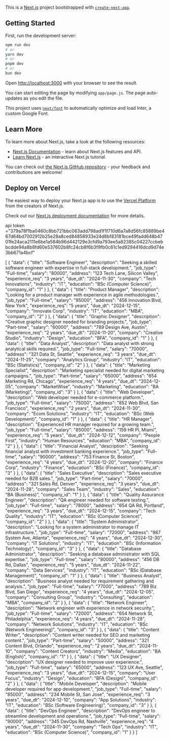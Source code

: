 This is a [Next.js](https://nextjs.org/) project bootstrapped with [`create-next-app`](https://github.com/vercel/next.js/tree/canary/packages/create-next-app).

## Getting Started

First, run the development server:

```bash
npm run dev
# or
yarn dev
# or
pnpm dev
# or
bun dev
```

Open [http://localhost:3000](http://localhost:3000) with your browser to see the result.

You can start editing the page by modifying `app/page.js`. The page auto-updates as you edit the file.

This project uses [`next/font`](https://nextjs.org/docs/basic-features/font-optimization) to automatically optimize and load Inter, a custom Google Font.

## Learn More

To learn more about Next.js, take a look at the following resources:

- [Next.js Documentation](https://nextjs.org/docs) - learn about Next.js features and API.
- [Learn Next.js](https://nextjs.org/learn) - an interactive Next.js tutorial.

You can check out [the Next.js GitHub repository](https://github.com/vercel/next.js/) - your feedback and contributions are welcome!

## Deploy on Vercel

The easiest way to deploy your Next.js app is to use the [Vercel Platform](https://vercel.com/new?utm_medium=default-template&filter=next.js&utm_source=create-next-app&utm_campaign=create-next-app-readme) from the creators of Next.js.

Check out our [Next.js deployment documentation](https://nextjs.org/docs/deployment) for more details.




api token ="379a78f1ba0460c8bb721bbc063add798ad1f1f710d6a7a8d56fc85889be467d64bd7002912b25e28a8ced84858933e24d8bf83181bce49fadd648b4701fe24aca2111e6be1a584b96d442129e3cfd9a793ee5a82385c04227ccbebbcdde94a8b8fd60e537602b8fc24cb8f6b3f9fb0c61c1ed9294416dcd9d74e3bb671a4bcf"





[
  {
    "data": {
      "title": "Software Engineer",
      "description": "Seeking a skilled software engineer with expertise in full-stack development.",
      "job_type": "Full-time",
      "salary": "80000",
      "address": "123 Tech Lane, Silicon Valley",
      "experience_req": "3 years",
      "due_dt": "2024-11-30",
      "company": "Tech Innovations",
      "industry": "IT",
      "education": "BSc (Computer Science)",
      "company_id": "1"
    }
  },
  {
    "data": {
      "title": "Product Manager",
      "description": "Looking for a product manager with experience in agile methodologies.",
      "job_type": "Full-time",
      "salary": "95000",
      "address": "456 Innovation Blvd, New York",
      "experience_req": "5 years",
      "due_dt": "2024-12-15",
      "company": "Innovate Corp",
      "industry": "IT",
      "education": "MBA",
      "company_id": "2"
    }
  },
  {
    "data": {
      "title": "Graphic Designer",
      "description": "Creative graphic designer needed for branding projects.",
      "job_type": "Part-time",
      "salary": "60000",
      "address": "789 Design Ave, Austin",
      "experience_req": "2 years",
      "due_dt": "2024-11-20",
      "company": "Creative Studio",
      "industry": "Design",
      "education": "BFA",
      "company_id": "1"
    }
  },
  {
    "data": {
      "title": "Data Analyst",
      "description": "Data analyst with strong analytical skills required.",
      "job_type": "Full-time",
      "salary": "70000",
      "address": "321 Data St, Seattle",
      "experience_req": "3 years",
      "due_dt": "2024-11-25",
      "company": "Analytics Group",
      "industry": "IT",
      "education": "BSc (Statistics)",
      "company_id": "2"
    }
  },
  {
    "data": {
      "title": "Marketing Specialist",
      "description": "Marketing specialist needed for digital marketing campaigns.",
      "job_type": "Part-time",
      "salary": "65000",
      "address": "654 Marketing Rd, Chicago",
      "experience_req": "4 years",
      "due_dt": "2024-12-05",
      "company": "MarketWise",
      "industry": "Marketing",
      "education": "BA (Marketing)",
      "company_id": "3"
    }
  },
  {
    "data": {
      "title": "Web Developer",
      "description": "Web developer needed for e-commerce platform.",
      "job_type": "Full-time",
      "salary": "75000",
      "address": "852 Web Blvd, San Francisco",
      "experience_req": "2 years",
      "due_dt": "2024-11-30",
      "company": "Ecom Solutions",
      "industry": "IT",
      "education": "BSc (Web Development)",
      "company_id": "1"
    }
  },
  {
    "data": {
      "title": "HR Manager",
      "description": "Experienced HR manager required for a growing team.",
      "job_type": "Full-time",
      "salary": "85000",
      "address": "159 HR Pl, Miami",
      "experience_req": "5 years",
      "due_dt": "2024-12-12",
      "company": "People First",
      "industry": "Human Resources",
      "education": "MBA",
      "company_id": "2"
    }
  },
  {
    "data": {
      "title": "Financial Analyst",
      "description": "Seeking financial analyst with investment banking experience.",
      "job_type": "Full-time",
      "salary": "90000",
      "address": "753 Finance St, Boston",
      "experience_req": "4 years",
      "due_dt": "2024-12-20",
      "company": "Finance Corp",
      "industry": "Finance",
      "education": "BSc (Finance)",
      "company_id": "3"
    }
  },
  {
    "data": {
      "title": "Sales Executive",
      "description": "Sales executive needed for B2B sales.",
      "job_type": "Part-time",
      "salary": "70000",
      "address": "321 Sales Rd, Denver",
      "experience_req": "3 years",
      "due_dt": "2024-11-28",
      "company": "Sales Team",
      "industry": "Sales",
      "education": "BA (Business)",
      "company_id": "1"
    }
  },
  {
    "data": {
      "title": "Quality Assurance Engineer",
      "description": "QA engineer needed for software testing.",
      "job_type": "Full-time",
      "salary": "78000",
      "address": "654 QA Rd, Portland",
      "experience_req": "3 years",
      "due_dt": "2024-12-15",
      "company": "Tech Quality",
      "industry": "IT",
      "education": "BSc (Computer Science)",
      "company_id": "2"
    }
  },
  {
    "data": {
      "title": "System Administrator",
      "description": "Looking for a system administrator to manage IT infrastructure.",
      "job_type": "Full-time",
      "salary": "72000",
      "address": "987 System Ave, Atlanta",
      "experience_req": "4 years",
      "due_dt": "2024-12-30",
      "company": "IT Solutions",
      "industry": "IT",
      "education": "BSc (Information Technology)",
      "company_id": "3"
    }
  },
  {
    "data": {
      "title": "Database Administrator",
      "description": "Seeking a database administrator with SQL expertise.",
      "job_type": "Full-time",
      "salary": "80000",
      "address": "456 DB Rd, Dallas",
      "experience_req": "5 years",
      "due_dt": "2024-11-22",
      "company": "Data Services",
      "industry": "IT",
      "education": "BSc (Database Management)",
      "company_id": "1"
    }
  },
  {
    "data": {
      "title": "Business Analyst",
      "description": "Business analyst needed for requirement gathering and analysis.",
      "job_type": "Full-time",
      "salary": "77000",
      "address": "789 Biz Blvd, San Diego",
      "experience_req": "4 years",
      "due_dt": "2024-12-05",
      "company": "Consulting Group",
      "industry": "Consulting",
      "education": "MBA",
      "company_id": "2"
    }
  },
  {
    "data": {
      "title": "Network Engineer",
      "description": "Network engineer with experience in network security.",
      "job_type": "Full-time",
      "salary": "72000",
      "address": "654 Network St, Philadelphia",
      "experience_req": "4 years",
      "due_dt": "2024-11-28",
      "company": "Network Solutions",
      "industry": "IT",
      "education": "BSc (Network Engineering)",
      "company_id": "3"
    }
  },
  {
    "data": {
      "title": "Content Writer",
      "description": "Content writer needed for SEO and marketing content.",
      "job_type": "Part-time",
      "salary": "50000",
      "address": "321 Content Blvd, Orlando",
      "experience_req": "2 years",
      "due_dt": "2024-11-10",
      "company": "Content Creators",
      "industry": "Media",
      "education": "BA (English)",
      "company_id": "1"
    }
  },
  {
    "data": {
      "title": "UX Designer",
      "description": "UX designer needed to improve user experience.",
      "job_type": "Full-time",
      "salary": "65000",
      "address": "123 UX Ave, Seattle",
      "experience_req": "3 years",
      "due_dt": "2024-12-15",
      "company": "User Focus",
      "industry": "Design",
      "education": "BFA (Design)",
      "company_id": "2"
    }
  },
  {
    "data": {
      "title": "Mobile Developer",
      "description": "Mobile developer required for app development.",
      "job_type": "Full-time",
      "salary": "85000",
      "address": "234 Mobile St, San Jose",
      "experience_req": "3 years",
      "due_dt": "2024-12-10",
      "company": "App Solutions",
      "industry": "IT",
      "education": "BSc (Software Engineering)",
      "company_id": "3"
    }
  },
  {
    "data": {
      "title": "DevOps Engineer",
      "description": "DevOps engineer to streamline development and operations.",
      "job_type": "Full-time",
      "salary": "90000",
      "address": "345 DevOps Rd, Nashville",
      "experience_req": "4 years",
      "due_dt": "2024-11-30",
      "company": "Tech Ops",
      "industry": "IT",
      "education": "BSc (Computer Science)",
      "company_id": "1"
    }
  }
]
